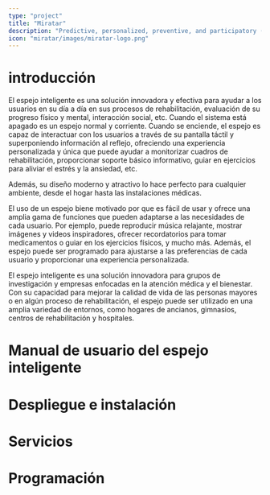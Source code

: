 ```yaml
---
type: "project"
title: "Miratar"
description: "Predictive, personalized, preventive, and participatory (4P) management of frailty and multimorbidity for the digital transition of the care economy"
icon: "miratar/images/miratar-logo.png"
---
```

# introducción

El espejo inteligente es una solución innovadora y efectiva para ayudar a los usuarios en su día a día en sus procesos de rehabilitación, evaluación de su progreso físico y mental, interacción social, etc. Cuando el sistema está apagado es un espejo normal y corriente. Cuando se enciende, el espejo es capaz de interactuar con los usuarios a través de su pantalla táctil y superponiendo información al reflejo, ofreciendo una experiencia personalizada y única que puede ayudar a monitorizar cuadros de rehabilitación, proporcionar soporte básico informativo, guiar en ejercicios para aliviar el estrés y la ansiedad, etc.

Además, su diseño moderno y atractivo lo hace perfecto para cualquier ambiente, desde el hogar hasta las instalaciones médicas.

El uso de un espejo biene motivado por que es fácil de usar y ofrece una amplia gama de funciones que pueden adaptarse a las necesidades de cada usuario. Por ejemplo, puede reproducir música relajante, mostrar imágenes y videos inspiradores, ofrecer recordatorios para tomar medicamentos o guiar en los ejercicios físicos, y mucho más. Además, el espejo puede ser programado para ajustarse a las preferencias de cada usuario y proporcionar una experiencia personalizada.

El espejo inteligente es una solución innovadora para grupos de investigación y empresas enfocadas en la atención médica y el bienestar. Con su capacidad para mejorar la calidad de vida de las personas mayores o en algún proceso de rehabilitación, el espejo puede ser utilizado en una amplia variedad de entornos, como hogares de ancianos, gimnasios, centros de rehabilitación y hospitales.


# Manual de usuario del espejo inteligente

# Despliegue e instalación
# Servicios
# Programación
